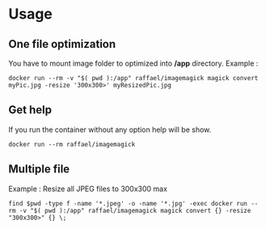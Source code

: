 # Usage

## One file optimization
You have to mount image folder to optimized into **/app** directory. Example :

```
docker run --rm -v "$( pwd ):/app" raffael/imagemagick magick convert myPic.jpg -resize '300x300>' myResizedPic.jpg
```

## Get help

If you run the container without any option help will be show.

```
docker run --rm raffael/imagemagick
```

## Multiple file

Example : Resize all JPEG files to 300x300 max 

```
find $pwd -type f -name '*.jpeg' -o -name '*.jpg' -exec docker run --rm -v "$( pwd ):/app" raffael/imagemagick magick convert {} -resize "300x300>" {} \;
```
